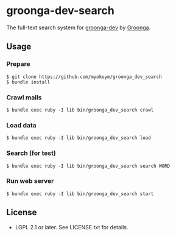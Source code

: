 # groonga-dev-search

The full-text search system for [groonga-dev](https://lists.osdn.me/mailman/listinfo/groonga-dev) by [Groonga](http://groonga.org/ja/).

## Usage

### Prepare

    $ git clone https://github.com/myokoym/groonga_dev_search
    $ bundle install

### Crawl mails

    $ bundle exec ruby -I lib bin/groonga_dev_search crawl

### Load data

    $ bundle exec ruby -I lib bin/groonga_dev_search load

### Search (for test)

    $ bundle exec ruby -I lib bin/groonga_dev_search search WORD

### Run web server

    $ bundle exec ruby -I lib bin/groonga_dev_search start

## License

* LGPL 2.1 or later. See LICENSE.txt for details.

